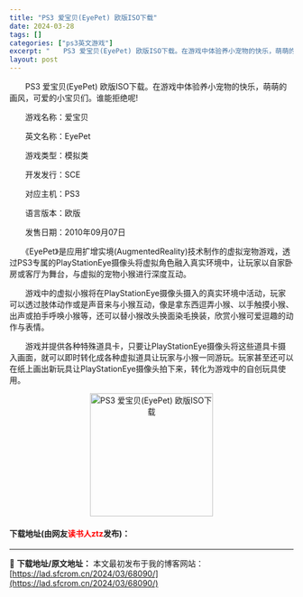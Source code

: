 ```yaml
---
title: "PS3 爱宝贝(EyePet) 欧版ISO下载"
date: 2024-03-28
tags: []
categories: ["ps3英文游戏"]
excerpt: "　　PS3 爱宝贝(EyePet) 欧版ISO下载。在游戏中体验养小宠物的快乐，萌萌的画风，可爱的小宝贝们。谁能拒绝呢! 　　游戏名称：爱宝贝 　　英文名称：EyePet 　　游戏类型：模拟类 　　开发发行：SCE 　　对应主机：PS3 　　语言版本：欧版 　　发售日期：2010年09月07日 　　&hellip;"
layout: post
---
```


 <p>　　PS3 爱宝贝(EyePet) 欧版ISO下载。在游戏中体验养小宠物的快乐，萌萌的画风，可爱的小宝贝们。谁能拒绝呢!</p> <p>　　游戏名称：爱宝贝</p> <p>　　英文名称：EyePet</p> <p>　　游戏类型：模拟类</p> <p>　　开发发行：SCE</p> <p>　　对应主机：PS3</p> <p>　　语言版本：欧版</p> <p>　　发售日期：2010年09月07日</p> <p>　　《EyePet》是应用扩增实境(AugmentedReality)技术制作的虚拟宠物游戏，透过PS3专属的PlayStationEye摄像头将虚拟角色融入真实环境中，让玩家以自家卧房或客厅为舞台，与虚拟的宠物小猴进行深度互动。</p> <p>　　游戏中的虚拟小猴将在PlayStationEye摄像头摄入的真实环境中活动，玩家可以透过肢体动作或是声音来与小猴互动，像是拿东西逗弄小猴、以手触摸小猴、出声或拍手呼唤小猴等，还可以替小猴改头换面染毛换装，欣赏小猴可爱逗趣的动作与表情。</p> <p>　　游戏并提供各种特殊道具卡，只要让PlayStationEye摄像头将这些道具卡摄入画面，就可以即时转化成各种虚拟道具让玩家与小猴一同游玩。玩家甚至还可以在纸上画出新玩具让PlayStationEye摄像头拍下来，转化为游戏中的自创玩具使用。</p> <p align="center"><img align="" border="0" src="https://lad.sfcrom.cn/wp-content/uploads/2024/03/20240328_66051dc00b223.jpg" width="218" alt="PS3 爱宝贝(EyePet) 欧版ISO下载" /></p> <p><h4>下载地址(由网友<font color="red">读书人ztz</font>发布)：</h4></p> 

---
📖 **下载地址/原文地址：** 本文最初发布于我的博客网站：[https://lad.sfcrom.cn/2024/03/68090/](https://lad.sfcrom.cn/2024/03/68090/)
